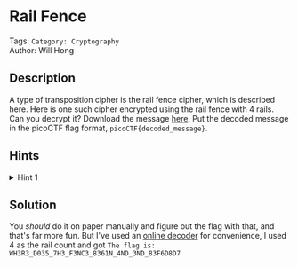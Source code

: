 # Rail Fence

Tags: `Category: Cryptography`\
Author: Will Hong

## Description

A type of transposition cipher is the rail fence cipher, which is described here. Here is one such cipher encrypted using the rail fence with 4 rails. Can you decrypt it?
Download the message [here](https://artifacts.picoctf.net/c/273/message.txt).
Put the decoded message in the picoCTF flag format, `picoCTF{decoded_message}`.

## Hints

<details>
<summary>Hint 1</summary>

Once you've understood how the cipher works, it's best to draw it out yourself on paper

</details>

## Solution

You *should* do it on paper manually and figure out the flag with that, and that's far more fun. But I've used an [online decoder](https://www.dcode.fr/rail-fence-cipher) for convenience, I used 4 as the rail count and got `The flag is: WH3R3_D035_7H3_F3NC3_8361N_4ND_3ND_83F6D8D7`

